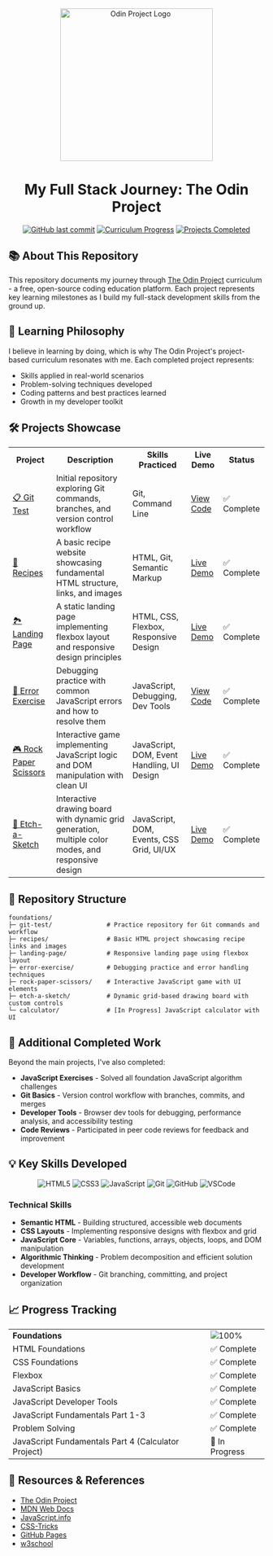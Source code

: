 <div align="center">
  <img src="https://www.skillfinder.com.au/media/wysiwyg/the-odin-project-logo-skill-finder-partners-page.png" alt="Odin Project Logo" width="300"/>
  <h1>My Full Stack Journey: The Odin Project</h1>
  
  [![GitHub last commit](https://img.shields.io/github/last-commit/rffkive/odin-project?style=for-the-badge)](https://github.com/rffkive/odin-project/commits/main)
  [![Curriculum Progress](https://img.shields.io/badge/Progress-JavaScript_Foundations-orange?style=for-the-badge)](https://www.theodinproject.com/)
  [![Projects Completed](https://img.shields.io/badge/Projects_Completed-6-success?style=for-the-badge)](#projects-showcase)
</div>

## 📚 About This Repository

This repository documents my journey through [The Odin Project](https://www.theodinproject.com/) curriculum - a free, open-source coding education platform. Each project represents key learning milestones as I build my full-stack development skills from the ground up.

## 🌟 Learning Philosophy

I believe in learning by doing, which is why The Odin Project's project-based curriculum resonates with me. Each completed project represents:

- Skills applied in real-world scenarios
- Problem-solving techniques developed
- Coding patterns and best practices learned
- Growth in my developer toolkit

## 🛠️ Projects Showcase

<table>
  <tr>
    <th>Project</th>
    <th>Description</th>
    <th>Skills Practiced</th>
    <th>Live Demo</th>
    <th>Status</th>
  </tr>
  <tr>
    <td><a href="./foundations/git-test">📋 Git Test</a></td>
    <td>Initial repository exploring Git commands, branches, and version control workflow</td>
    <td>Git, Command Line</td>
    <td><a href="https://github.com/rffkive/git_test">View Code</a></td>
    <td>✅ Complete</td>
  </tr>
  <tr>
    <td><a href="./foundations/recipes">📝 Recipes</a></td>
    <td>A basic recipe website showcasing fundamental HTML structure, links, and images</td>
    <td>HTML, Git, Semantic Markup</td>
    <td><a href="https://rffkive.github.io/odin-recipes">Live Demo</a></td>
    <td>✅ Complete</td>
  </tr>
  <tr>
    <td><a href="./foundations/landing-page">🏞️ Landing Page</a></td>
    <td>A static landing page implementing flexbox layout and responsive design principles</td>
    <td>HTML, CSS, Flexbox, Responsive Design</td>
    <td><a href="https://rffkive.github.io/odin-landing-page">Live Demo</a></td>
    <td>✅ Complete</td>
  </tr>
  <tr>
    <td><a href="./foundations/error-exercise">🐛 Error Exercise</a></td>
    <td>Debugging practice with common JavaScript errors and how to resolve them</td>
    <td>JavaScript, Debugging, Dev Tools</td>
    <td><a href="https://github.com/rffkive/odin-error-exercise">View Code</a></td>
    <td>✅ Complete</td>
  </tr>
  <tr>
    <td><a href="./foundations/rock-paper-scissors">🎮 Rock Paper Scissors</a></td>
    <td>Interactive game implementing JavaScript logic and DOM manipulation with clean UI</td>
    <td>JavaScript, DOM, Event Handling, UI Design</td>
    <td><a href="https://rffkive.github.io/odin-rock-paper-scissors">Live Demo</a></td>
    <td>✅ Complete</td>
  </tr>
  <tr>
    <td><a href="./foundations/etch-a-sketch">🎨 Etch-a-Sketch</a></td>
    <td>Interactive drawing board with dynamic grid generation, multiple color modes, and responsive design</td>
    <td>JavaScript, DOM, Events, CSS Grid, UI/UX</td>
    <td><a href="https://rffkive.github.io/odin-etch-a-sketch">Live Demo</a></td>
    <td>✅ Complete</td>
  </tr>
</table>

## 📂 Repository Structure

```
foundations/
├─ git-test/               # Practice repository for Git commands and workflow
├─ recipes/                # Basic HTML project showcasing recipe links and images
├─ landing-page/           # Responsive landing page using flexbox layout
├─ error-exercise/         # Debugging practice and error handling techniques
├─ rock-paper-scissors/    # Interactive JavaScript game with UI elements
├─ etch-a-sketch/          # Dynamic grid-based drawing board with custom controls
└─ calculator/             # [In Progress] JavaScript calculator with UI
```

## 🧩 Additional Completed Work

Beyond the main projects, I've also completed:

- **JavaScript Exercises** - Solved all foundation JavaScript algorithm challenges
- **Git Basics** - Version control workflow with branches, commits, and merges
- **Developer Tools** - Browser dev tools for debugging, performance analysis, and accessibility testing
- **Code Reviews** - Participated in peer code reviews for feedback and improvement

## 💡 Key Skills Developed

<div align="center">
  <img src="https://img.shields.io/badge/HTML5-E34F26?style=for-the-badge&logo=html5&logoColor=white" alt="HTML5"/>
  <img src="https://img.shields.io/badge/CSS3-1572B6?style=for-the-badge&logo=css3&logoColor=white" alt="CSS3"/>
  <img src="https://img.shields.io/badge/JavaScript-F7DF1E?style=for-the-badge&logo=javascript&logoColor=black" alt="JavaScript"/>
  <img src="https://img.shields.io/badge/Git-F05032?style=for-the-badge&logo=git&logoColor=white" alt="Git"/>
  <img src="https://img.shields.io/badge/GitHub-181717?style=for-the-badge&logo=github&logoColor=white" alt="GitHub"/>
  <img src="https://img.shields.io/badge/VSCode-007ACC?style=for-the-badge&logo=visualstudiocode&logoColor=white" alt="VSCode"/>
</div>

### Technical Skills
- **Semantic HTML** - Building structured, accessible web documents
- **CSS Layouts** - Implementing responsive designs with flexbox and grid
- **JavaScript Core** - Variables, functions, arrays, objects, loops, and DOM manipulation
- **Algorithmic Thinking** - Problem decomposition and efficient solution development
- **Developer Workflow** - Git branching, committing, and project organization

## 📈 Progress Tracking

<table>
  <tr>
    <td><strong>Foundations</strong></td>
    <td>
      <img src="https://progress-bar.dev/100/" alt="100%">
    </td>
  </tr>
  <tr>
    <td>HTML Foundations</td>
    <td>✅ Complete</td>
  </tr>
  <tr>
    <td>CSS Foundations</td>
    <td>✅ Complete</td>
  </tr>
  <tr>
    <td>Flexbox</td>
    <td>✅ Complete</td>
  </tr>
  <tr>
    <td>JavaScript Basics</td>
    <td>✅ Complete</td>
  </tr>
  <tr>
    <td>JavaScript Developer Tools</td>
    <td>✅ Complete</td>
  </tr>
  <tr>
    <td>JavaScript Fundamentals Part 1-3</td>
    <td>✅ Complete</td>
  </tr>
  <tr>
    <td>Problem Solving</td>
    <td>✅ Complete</td>
  </tr>
  <tr>
    <td>JavaScript Fundamentals Part 4 (Calculator Project)</td>
    <td>🔄 In Progress</td>
  </tr>
</table>

## 🔗 Resources & References

- [The Odin Project](https://www.theodinproject.com/)
- [MDN Web Docs](https://developer.mozilla.org/)
- [JavaScript.info](https://javascript.info/)
- [CSS-Tricks](https://css-tricks.com/)
- [GitHub Pages](https://pages.github.com/)
- [w3school](https://www.w3schools.com/) 
